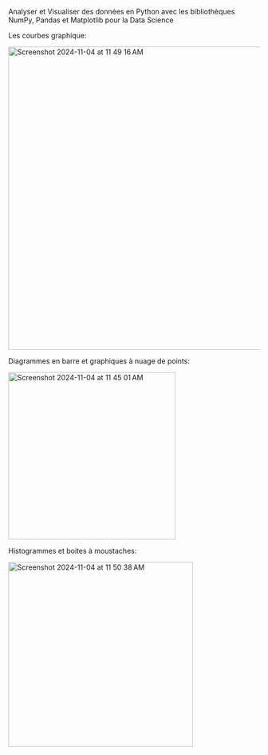 Analyser et Visualiser des données en Python avec les bibliothèques NumPy, Pandas et Matplotlib pour la Data Science


Les courbes graphique:

<img width="607" alt="Screenshot 2024-11-04 at 11 49 16 AM" src="https://github.com/user-attachments/assets/0ba5b0f7-74dd-4de2-89aa-facda6ea2350">


Diagrammes en barre et graphiques à nuage de points:

<img width="335" alt="Screenshot 2024-11-04 at 11 45 01 AM" src="https://github.com/user-attachments/assets/70050042-3c01-4251-b0df-6c3068a8a381">


Histogrammes et boites à moustaches:

<img width="370" alt="Screenshot 2024-11-04 at 11 50 38 AM" src="https://github.com/user-attachments/assets/6d16a51b-aded-4903-9399-68d44803d75f">




